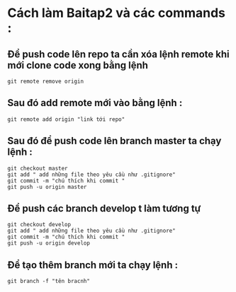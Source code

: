 # Cách làm Baitap2 và các commands :
## Để push code lên repo ta cần xóa lệnh remote khi mới clone code xong bằng lệnh 
```
git remote remove origin
```
## Sau đó add remote mới vào bằng lệnh :
```
git remote add origin "link tới repo"
```
## Sau đó để push code lên branch master ta chạy lệnh :
```
git checkout master
git add " add những file theo yêu cầu như .gitignore"
git commit -m "chú thích khi commit "
git push -u origin master
```
## Để push các branch develop t làm tương tự 
```
git checkout develop
git add " add những file theo yêu cầu như .gitignore"
git commit -m "chú thích khi commit "
git push -u origin develop
```
## Để tạo thêm branch mới ta chạy lệnh :
```
git branch -f "tên bracnh"

```
